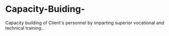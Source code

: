 # Capacity-Buiding-
Capacity building of Client's personnel by imparting superior vocational and technical training..
